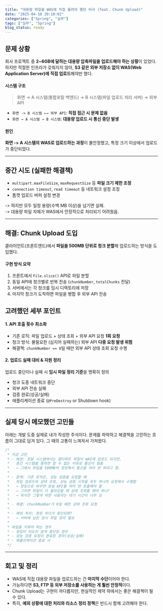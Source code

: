 ```yaml
---
title: "대용량 파일을 WAS에 직접 올려야 했던 비극 (feat. Chunk Upload)"
date: "2025-04-10 20:10:02"
categories: ["Spring", "실무"]
tags: ["실무", "Spring"]
blog_status: ready
---
```


## 문제 상황

회사 프로젝트 중 **2~6GB에 달하는 대용량 압축파일을 업로드해야 하는 상황**이 있었다.하지만 적절한 인프라가 갖춰지지 않아, **S3 같은 외부 저장소 없이 WAS(Web Application Server)에 직접 업로드**해야만 했다.
#### 시스템 구조
> 화면 → A 시스템(통합포탈 백엔드) → B 시스템(파일 업로드 처리 서버) → 외부 API

- `화면 -> B 시스템 ←→ 외부 API`: **직접 접근 시 문제 없음**
- `화면 → A 시스템 → B 시스템`: **대용량 업로드 시 통신 중단 발생**

#### 원인
**화면 -> A 시스템의 WAS로 업로드하는 과정**이 불안정했고, 특정 크기 이상에서 업로드가 중단되었다.

---
## 중간 시도 (실패한 해결책)

- `multipart.maxFileSize`, `maxRequestSize` 등 **파일 크기 제한 조정**
- `connection timeout`, `read timeout` 등 네트워크 설정 조정
- 톰캣 업로드 버퍼 설정 변경

-> 하지만 모두 일정 용량(수백 MB 이상)을 넘기면 실패.  
-> 대용량 파일 자체가 WAS에서 안정적으로 처리되기 어려웠음.

---
## 해결: Chunk Upload 도입
클라이언트(프론트엔드)에서 **파일을 500MB 단위로 청크 분할**해 업로드하는 방식을 도입했다.

#### 구현 방식 요약

1. 프론트에서 `File.slice()` API로 파일 분할
2. 동일 API에 청크별로 반복 전송 (`chunkNumber`, `totalChunks` 전달)
3. 서버에서는 각 청크를 임시 디렉토리에 저장
4. 마지막 청크가 도착하면 파일을 병합 후 외부 API 전송

## 고려했던 세부 포인트

#### 1. API 호출 횟수 최소화
- 기존 로직: 파일 업로드 + 상태 조회 + 외부 API 요청 **1회 요청**
- 청크 방식: 불필요한 (심지어 실패하는) 외부 API **다중 요청 발생 위험**
- 해결책: `chunkNumber == 0`일 때만 외부 API 상태 조회 요청 수행
#### 2. 업로드 실패 대비 & 자원 정리
업로드 중단이나 실패 시 **임시 파일 정리 기준**을 명확히 정의
- 청크 도중 네트워크 중단
- 외부 API 전송 실패
- 검증 완료(성공/실패)
- 애플리케이션 종료 (`@PreDestroy` or Shutdown hook)
---
## 실제 당시 메모했던 고민들
아래는 개발 도중 실제로 내가 작성한 주석이다. 문제를 파악하고 해결책을 고민하는 흐름이 그대로 담겨 있다. 그 때의 고통이 느껴져서 가져왔다.
```java
/*  
 * 지금 고민
 * - 배경: 포탈 시스템에서는 멀티파트 파일이 WAS에 업로드 되지만,
 *   중간 시스템을 통하면 알 수 없는 이유로 통신이 멈춤
 *   → 그래서 파일을 500MB씩 청킹해서 통신을 여러 번 하려고 함.
 *
 * - 문제: 기존 로직은, 성능 검증을 요청할 때
 *   파일 업로드와 상태 조회, 성능 검증 시작을 모두 하나의 요청에서 수행함
 *   → 청킹으로 바꾸면 동일 API를 여러 번 호출해야 함
 *   → 그러면 파일이 다 올라갔을 때 상태 조회를 해야 하나?
 *   → 하지만 그렇게 하면 사용자는 대기 시간이 너무 김
 *
 * - 해결: chunkNumber가 0일 때만 상태 조회 요청
 *
 * - 예외 처리: 청킹 하다가 중단되면?
 *   → 서버에 남은 임시 파일 정리 필요
 *
 * 파일을 지워야 하는 경우
 * - 청킹이 의도치 않게 중단된 경우
 * - 성능 검증 요청이 완료된 경우(성공/실패)
 * - 애플리케이션 종료 시
 */
```

---
## 회고 및 정리
- WAS에 직접 대용량 파일을 업로드하는 건 **마지막 수단**이어야 한다.
- 가능하다면 **S3, FTP 등 외부 저장소를 사용하는 게 훨씬 안정적**이다.
- Chunk Upload는 구현이 까다롭지만, 현실적인 제약 하에서는 좋은 해결책이 될 수 있다.
- 특히, **예외 상황에 대한 처리와 리소스 정리 정책**은 반드시 함께 고려해야 한다.


